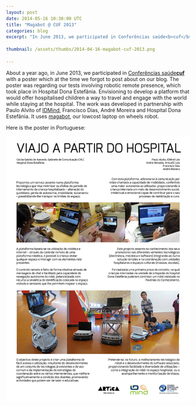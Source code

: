 ```yaml
---
layout: post
date: 2014-05-16 10:30:00 UTC
title: "Magabot @ CUF 2013"
categories: blog
excerpt: "In June 2013, we participated in Conferências saúde<b>cuf</b> with a poster regarding our tests involving robotic remote presence with hospitalised children"

thumbnail: /assets/thumbs/2014-04-16-magabot-cuf-2013.png

---
```


About a year ago, in June 2013, we participated in <a href="http://conferenciassaudecuf.com/2013">Conferências saúde<b>cuf</b></a> with a poster which at the time we forgot to post about on our blog. The poster was regarding our tests involving robotic remote presence, which took place in Hospital Dona Estefânia. Envisioning to develop a platform that would offer hospitalised children a way to travel and engage with the world while staying at the hospital. The work was developed in partnership with Paulo Alvito of <a href="http://idmind.pt/">IDMind</a>, Francisco Dias, André Moreira and Hospital Dona Estefânia. It uses <a href="http://magabot.cc">magabot</a>, our lowcost laptop on wheels robot.

Here is the poster in Portuguese:
 
<img class="postimage" src="/assets/images/2014-05-16-magabot-cuf-2013.jpg"/>
